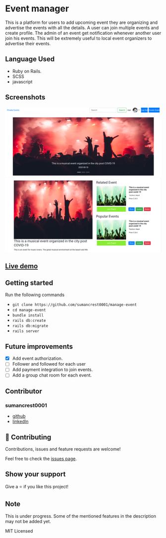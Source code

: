 # Event manager

This is a platform for users to add upcoming event they are organizing and advertise the events with all the details. A user can join multiple events and create profile. The admin of an event get notification whenever another user join his events. This will be extremely useful to local event organizers to advertise their events.

## Language Used
- Ruby on Rails.
- SCSS
- javascript

## Screenshots

![index](app/assets/images/event-manager.png)
![show page](app/assets/images/event-manager1.png)

## [Live demo](https://github.com/sumancrest0001/manage-event/)

## Getting started
Run the following commands

- `git clone https://github.com/sumancrest0001/manage-event`
- `cd manage-event`
- `bundle install`
- `rails db:create`
- `rails db:migrate`
- `rails server`

## Future improvements
- [X] Add event authorization.
- [ ] Follower and followed for each user
- [ ] Add payment integration to join events.
- [ ] Add a group chat room for each event.

## Contributor

### sumancrest0001 
- [github](https://github.com/sumancrest0001)
- [linkedIn](https://www.linkedin.com/in/suman-shrestha0001/)

## 🤝 Contributing

Contributions, issues and feature requests are welcome!

Feel free to check the [issues page](https://github.com/sumancrest0001/manage-event/issues).

## Show your support

Give a ⭐️ if you like this project!

## Note
This is under progress. Some of the mentioned features in the description may not be added yet.

MIT Licensed

